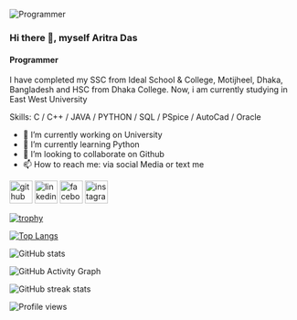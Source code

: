 ![Programmer](https://arturssmirnovs.github.io/github-profile-readme-generator/images/banner.png)

### Hi there 👋, myself Aritra Das
#### Programmer


I have completed my SSC from Ideal School & College, Motijheel, Dhaka, Bangladesh and HSC from Dhaka College.
Now, i am currently studying in East West University 

Skills: C / C++ / JAVA / PYTHON / SQL / PSpice / AutoCad / Oracle 

- 🔭 I’m currently working on University 
- 🌱 I’m currently learning Python 
- 👯 I’m looking to collaborate on Github 
- 📫 How to reach me: via social Media or text me 


[<img src='https://cdn.jsdelivr.net/npm/simple-icons@3.0.1/icons/github.svg' alt='github' height='40'>](https://github.com/Aritra232)  [<img src='https://cdn.jsdelivr.net/npm/simple-icons@3.0.1/icons/linkedin.svg' alt='linkedin' height='40'>](https://www.linkedin.com/in/aritra-das-9a1051225/)  [<img src='https://cdn.jsdelivr.net/npm/simple-icons@3.0.1/icons/facebook.svg' alt='facebook' height='40'>](https://www.facebook.com/aritra.das.5855)  [<img src='https://cdn.jsdelivr.net/npm/simple-icons@3.0.1/icons/instagram.svg' alt='instagram' height='40'>](https://www.instagram.com/__aritro_/)  

[![trophy](https://github-profile-trophy.vercel.app/?username=Aritra232)](https://github.com/ryo-ma/github-profile-trophy)

[![Top Langs](https://github-readme-stats.vercel.app/api/top-langs/?username=Aritra232)](https://github.com/anuraghazra/github-readme-stats)

![GitHub stats](https://github-readme-stats.vercel.app/api?username=Aritra232&show_icons=true)  

![GitHub Activity Graph](https://activity-graph.herokuapp.com/graph?username=Aritra232)  

![GitHub streak stats](https://github-readme-streak-stats.herokuapp.com/?user=Aritra232)  

![Profile views](https://gpvc.arturio.dev/Aritra232)  
